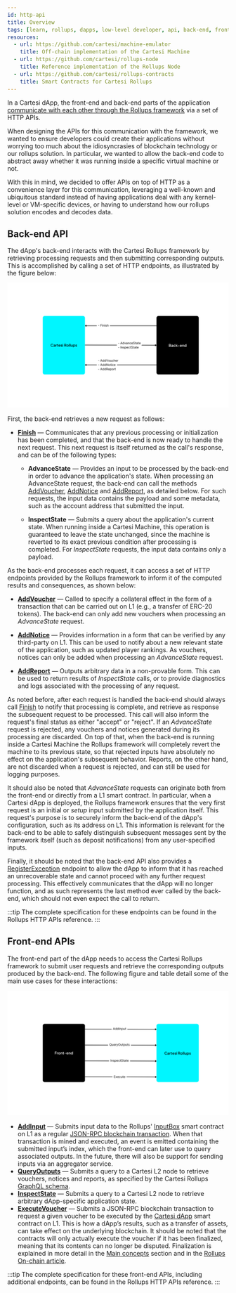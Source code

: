 ```yaml
---
id: http-api
title: Overview
tags: [learn, rollups, dapps, low-level developer, api, back-end, front-end]
resources:
  - url: https://github.com/cartesi/machine-emulator
    title: Off-chain implementation of the Cartesi Machine
  - url: https://github.com/cartesi/rollups-node
    title: Reference implementation of the Rollups Node
  - url: https://github.com/cartesi/rollups-contracts
    title: Smart Contracts for Cartesi Rollups
---
```


In a Cartesi dApp, the front-end and back-end parts of the application [communicate with each other through the Rollups framework](../dapp-architecture.md#communication) via a set of HTTP APIs.

When designing the APIs for this communication with the framework, we wanted to ensure developers could create their applications without worrying too much about the idiosyncrasies of blockchain technology or our rollups solution. In particular, we wanted to allow the back-end code to abstract away whether it was running inside a specific virtual machine or not.

With this in mind, we decided to offer APIs on top of HTTP as a convenience layer for this communication, leveraging a well-known and ubiquitous standard instead of having applications deal with any kernel-level or VM-specific devices, or having to understand how our rollups solution encodes and decodes data.

## Back-end API

The dApp's back-end interacts with the Cartesi Rollups framework by retrieving processing requests and then submitting corresponding outputs. This is accomplished by calling a set of HTTP endpoints, as illustrated by the figure below:

![img](../back-end-api.png)

First, the back-end retrieves a new request as follows:

- [**Finish**](./rollup/finish.api.mdx) — Communicates that any previous processing or initialization has been completed, and that the back-end is now ready to handle the next request. This next request is itself returned as the call's response, and can be of the following types:

  - **AdvanceState** — Provides an input to be processed by the back-end in order to advance the application's state. When processing an AdvanceState request, the back-end can call the methods [AddVoucher](./rollup/add-voucher.api.mdx), [AddNotice](./rollup/add-notice.api.mdx) and [AddReport](./rollup/add-report.api.mdx), as detailed below. For such requests, the input data contains the payload and some metadata, such as the account address that submitted the input.

  - **InspectState** — Submits a query about the application's current state. When running inside a Cartesi Machine, this operation is guaranteed to leave the state unchanged, since the machine is reverted to its exact previous condition after processing is completed. For _InspectState_ requests, the input data contains only a payload.

As the back-end processes each request, it can access a set of HTTP endpoints provided by the Rollups framework to inform it of the computed results and consequences, as shown below:

- [**AddVoucher**](./rollup/add-voucher.api.mdx) — Called to specify a collateral effect in the form of a transaction that can be carried out on L1 (e.g., a transfer of ERC-20 tokens). The back-end can only add new vouchers when processing an _AdvanceState_ request.

- [**AddNotice**](./rollup/add-notice.api.mdx) — Provides information in a form that can be verified by any third-party on L1. This can be used to notify about a new relevant state of the application, such as updated player rankings. As vouchers, notices can only be added when processing an _AdvanceState_ request.

- [**AddReport**](./rollup/add-report.api.mdx) — Outputs arbitrary data in a non-provable form. This can be used to return results of _InspectState_ calls, or to provide diagnostics and logs associated with the processing of any request.

As noted before, after each request is handled the back-end should always call [Finish](./rollup/finish.api.mdx) to notify that processing is complete, and retrieve as response the subsequent request to be processed. This call will also inform the request's final status as either "accept" or "reject". If an _AdvanceState_ request is rejected, any vouchers and notices generated during its processing are discarded. On top of that, when the back-end is running inside a Cartesi Machine the Rollups framework will completely revert the machine to its previous state, so that rejected inputs have absolutely no effect on the application's subsequent behavior. Reports, on the other hand, are not discarded when a request is rejected, and can still be used for logging purposes.

It should also be noted that _AdvanceState_ requests can originate both from the front-end or directly from a L1 smart contract. In particular, when a Cartesi dApp is deployed, the Rollups framework ensures that the very first request is an initial or _setup_ input submitted by the application itself. This request's purpose is to securely inform the back-end of the dApp's configuration, such as its address on L1. This information is relevant for the back-end to be able to safely distinguish subsequent messages sent by the framework itself (such as deposit notifications) from any user-specified inputs.

Finally, it should be noted that the back-end API also provides a [RegisterException](./rollup/register-exception.api.mdx) endpoint to allow the dApp to inform that it has reached an unrecoverable state and cannot proceed with any further request processing. This effectively communicates that the dApp will no longer function, and as such represents the last method ever called by the back-end, which should not even expect the call to return.

:::tip
The complete specification for these endpoints can be found in the Rollups HTTP APIs reference.
:::

## Front-end APIs

The front-end part of the dApp needs to access the Cartesi Rollups framework to submit user requests and retrieve the corresponding outputs produced by the back-end. The following figure and table detail some of the main use cases for these interactions:

![img](../front-end-api.png)

- [**AddInput**](./json-rpc/sol-input.md#addinput) — Submits input data to the Rollups' [InputBox](./json-rpc/sol-input.md) smart contract on L1 as a regular [JSON-RPC blockchain transaction](https://ethereum.org/en/developers/docs/apis/json-rpc/). When that transaction is mined and executed, an event is emitted containing the submitted input’s index, which the front-end can later use to query associated outputs. In the future, there will also be support for sending inputs via an aggregator service.
- [**QueryOutputs**](./graphql/basics.md) — Submits a query to a Cartesi L2 node to retrieve vouchers, notices and reports, as specified by the Cartesi Rollups [GraphQL schema](https://github.com/cartesi/rollups-examples/blob/main/frontend-console/graphql/schema.graphql).
- [**InspectState**](./inspect/inspect.api.mdx) — Submits a query to a Cartesi L2 node to retrieve arbitrary dApp-specific application state.
- [**ExecuteVoucher**](./json-rpc/sol-output.md#executevoucher) — Submits a JSON-RPC blockchain transaction to request a given voucher to be executed by the [Cartesi dApp](./json-rpc/sol-output.md) smart contract on L1. This is how a dApp’s results, such as a transfer of assets, can take effect on the underlying blockchain. It should be noted that the contracts will only actually execute the voucher if it has been finalized, meaning that its contents can no longer be disputed. Finalization is explained in more detail in the [Main concepts](../components.md#epochs) section and in the [Rollups On-chain article](https://medium.com/cartesi/rollups-on-chain-d749744a9cb3).

:::tip
The complete specification for these front-end APIs, including additional endpoints, can be found in the Rollups HTTP APIs reference.
:::
